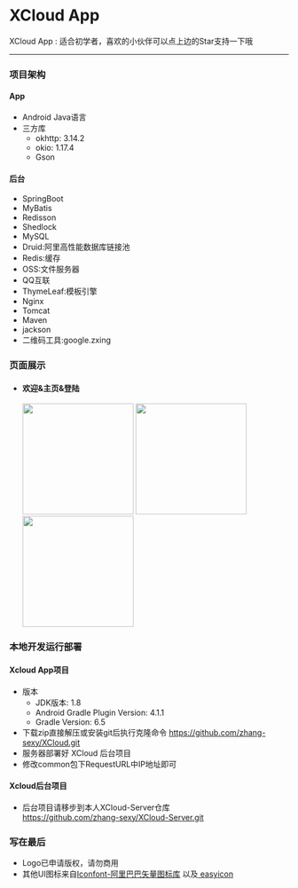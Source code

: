 # XCloud App

XCloud App : 适合初学者，喜欢的小伙伴可以点上边的Star支持一下哦

***

### 项目架构

#### App

* Android Java语言
* 三方库
    * okhttp: 3.14.2
    * okio: 1.17.4
    * Gson

#### 后台

* SpringBoot
* MyBatis
* Redisson
* Shedlock
* MySQL
* Druid:阿里高性能数据库链接池
* Redis:缓存
* OSS:文件服务器
* QQ互联
* ThymeLeaf:模板引擎
* Nginx
* Tomcat
* Maven
* jackson
* 二维码工具:google.zxing

### 页面展示
* #### 欢迎&主页&登陆
   <img src="https://www.xcloud.show/static/img/git/xcloud/app/index.jpeg" width="200px">
   <img src="https://www.xcloud.show/static/img/git/xcloud/app/home.jpeg" width="200px">
   <img src="https://www.xcloud.show/static/img/git/xcloud/app/login.jpeg" width="200px">

### 本地开发运行部署

#### Xcloud App项目

* 版本
    * JDK版本: 1.8
    * Android Gradle Plugin Version: 4.1.1
    * Gradle Version: 6.5
* 下载zip直接解压或安装git后执行克隆命令 https://github.com/zhang-sexy/XCloud.git
* 服务器部署好 XCloud 后台项目
* 修改common包下RequestURL中IP地址即可

#### Xcloud后台项目

* 后台项目请移步到本人XCloud-Server仓库 </br>https://github.com/zhang-sexy/XCloud-Server.git

### 写在最后

* Logo已申请版权，请勿商用
* 其他UI图标来自<a href="https://http://www.iconfont.cn">Iconfont-阿里巴巴矢量图标库</a> 以及<a href="https://http://www.easyicon.net">
  easyicon</a>
